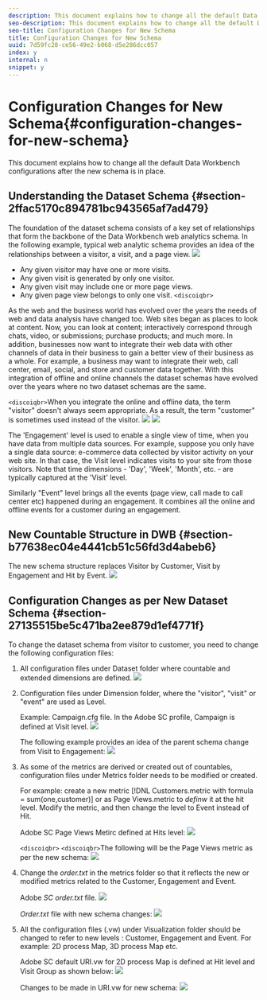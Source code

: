 ```yaml
---
description: This document explains how to change all the default Data Workbench configurations after the new schema is in place.
seo-description: This document explains how to change all the default Data Workbench configurations after the new schema is in place.
seo-title: Configuration Changes for New Schema
title: Configuration Changes for New Schema
uuid: 7d59fc28-ce56-49e2-b068-d5e286dcc057
index: y
internal: n
snippet: y
---
```


# Configuration Changes for New Schema{#configuration-changes-for-new-schema}

This document explains how to change all the default Data Workbench configurations after the new schema is in place.

## Understanding the Dataset Schema {#section-2ffac5170c894781bc943565af7ad479}

The foundation of the dataset schema consists of a key set of relationships that form the backbone of the Data Workbench web analytics schema. In the following example, typical web analytic schema provides an idea of the relationships between a visitor, a visit, and a page view. ![](assets/dwb_impl_schema_change1.png)

* Any given visitor may have one or more visits. 
* Any given visit is generated by only one visitor. 
* Any given visit may include one or more page views. 
* Any given page view belongs to only one visit. `<discoiqbr>`

As the web and the business world has evolved over the years the needs of web and data analysis have changed too. Web sites began as places to look at content. Now, you can look at content; interactively correspond through chats, video, or submissions; purchase products; and much more. In addition, businesses now want to integrate their web data with other channels of data in their business to gain a better view of their business as a whole. For example, a business may want to integrate their web, call center, email, social, and store and customer data together. With this integration of offline and online channels the dataset schemas have evolved over the years where no two dataset schemas are the same.

`<discoiqbr>`When you integrate the online and offline data, the term "visitor" doesn't always seem appropriate. As a result, the term "customer" is sometimes used instead of the visitor. ![](assets/dwb_impl_schema_change2.png) ![](assets/dwb_impl_schema_change3.png)

The 'Engagement' level is used to enable a single view of time, when you have data from multiple data sources. For example, suppose you only have a single data source: e-commerce data collected by visitor activity on your web site. In that case, the Visit level indicates visits to your site from those visitors. Note that time dimensions - 'Day', 'Week', 'Month', etc. - are typically captured at the 'Visit' level.

Similarly "Event" level brings all the events (page view, call made to call center etc) happened during an engagement. It combines all the online and offline events for a customer during an engagement.

## New Countable Structure in DWB {#section-b77638ec04e4441cb51c56fd3d4abeb6}

The new schema structure replaces Visitor by Customer, Visit by Engagement and Hit by Event. ![](assets/dwb_impl_schema_change4.png)

## Configuration Changes as per New Dataset Schema {#section-27135515be5c471ba2ee879d1ef4771f}

To change the dataset schema from visitor to customer, you need to change the following configuration files:

1. All configuration files under Dataset folder where countable and extended dimensions are defined. ![](assets/dwb_impl_schema_change5.png)

1. Configuration files under Dimension folder, where the "visitor", "visit" or "event" are used as Level.

   Example: Campaign.cfg file. In the Adobe SC profile, Campaign is defined at Visit level. ![](assets/dwb_impl_schema_change6.png)

   The following example provides an idea of the parent schema change from Visit to Engagement: ![](assets/dwb_impl_API10.png)

1. As some of the metrics are derived or created out of countables, configuration files under Metrics folder needs to be modified or created.

   For example: create a new metric [!DNL Customers.metric with formula = sum(one,customer)] or as Page Views.metric to *definw* it at the hit level. Modify the metric, and then change the level to Event instead of Hit.

   Adobe SC Page Views Metirc defined at Hits level: ![](assets/dwb_impl_API8.png)

   `<discoiqbr>` `<discoiqbr>`The following will be the Page Views metric as per the new schema: ![](assets/dwb_impl_API9.png)

1. Change the *order.txt* in the metrics folder so that it reflects the new or modified metrics related to the Customer, Engagement and Event.

   Adobe *SC order.txt* file. ![](assets/dwb_impl_API11.png)

   *Order.txt* file with new schema changes: ![](assets/dwb_impl_API12.png)

1. All the configuration files (.vw) under Visualization folder should be changed to refer to new levels : Customer, Engagement and Event. For example: 2D process Map, 3D process Map etc.

   Adobe SC default URI.vw for 2D process Map is defined at Hit level and Visit Group as shown below: ![](assets/dwb_impl_API14.png)

   Changes to be made in URI.vw for new schema: ![](assets/dwb_impl_API15.png)

